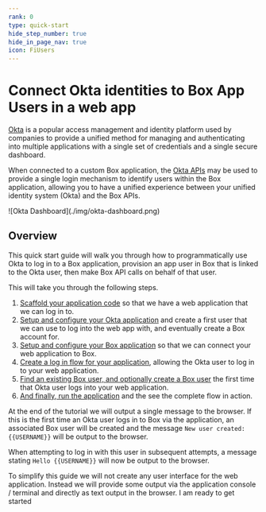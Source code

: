 ```yaml
---
rank: 0
type: quick-start
hide_step_number: true
hide_in_page_nav: true
icon: FiUsers
---
```


# Connect Okta identities to Box App Users in a web app

[Okta][okta] is a popular access management and identity platform used by
companies to provide a unified method for managing and authenticating into
multiple applications with a single set of credentials and a single secure
dashboard.

When connected to a custom Box application, the [Okta APIs][okta-dev] may be
used to provide a single login mechanism to identify users within the Box
application, allowing you to have a unified experience between your unified
identity system (Okta) and the Box APIs.

<ImageFrame noborder center shadow>
  ![Okta Dashboard](./img/okta-dashboard.png)
</ImageFrame>

## Overview

This quick start guide will walk you through how to programmatically use Okta to
log in to a Box application, provision an app user in Box that is linked to
the Okta user, then make Box API calls on behalf of that user.

This will take you through the following steps.

1. [Scaffold your application code][step1] so that we have a web application that we can log in to.
2. [Setup and configure your Okta application][step2] and create a first user that we can use to log into the web app with, and eventually create a Box account for.
3. [Setup and configure your Box application][step3] so that we can connect your web application to Box.
4. [Create a log in flow for your application][step4], allowing the Okta user to log in to your web application.
5. [Find an existing Box user, and optionally create a Box user][step5] the first time that Okta user logs into your web application.
6. [And finally, run the application][step6] and the see the complete flow in action.

At the end of the tutorial we will output a single message to the browser. If
this is the first time an Okta user logs in to Box via the application, an
associated Box user will be created and the message
`New user created: {{USERNAME}}` will be output to the browser.

When attempting to log in with this user in subsequent attempts, a message
stating `Hello {{USERNAME}}` will now be output to the browser.

<Message warning>
  To simplify this guide we will not create any user interface for the web
  application. Instead we will provide some output via the application console /
  terminal and directly as text output in the browser.
</Message>

<Next>
  I am ready to get started
</Next>

[okta]: https://www.okta.com/
[okta-dev]: https://developer.okta.com/
[step1]: g://sso-identities-and-app-users/connect-okta-to-app-users/scaffold-application-code/
[step2]: g://sso-identities-and-app-users/connect-okta-to-app-users/configure-okta/
[step3]: g://sso-identities-and-app-users/connect-okta-to-app-users/configure-box/
[step4]: g://sso-identities-and-app-users/connect-okta-to-app-users/logging-into-app/
[step5]: g://sso-identities-and-app-users/connect-okta-to-app-users/find-or-create-box-users/
[step6]: g://sso-identities-and-app-users/connect-okta-to-app-users/run-the-app/
